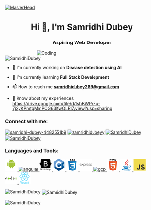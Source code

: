 [![MasterHead](https://camo.githubusercontent.com/48ec00ed4c84e771db4a1db90b56352923a8d644452a32b434d68e97006c9337/68747470733a2f2f63686b736b696c6c732e636f6d2f77702d636f6e74656e742f75706c6f6164732f323032302f30342f504e432d416e696d617465642d42616e6e6572732e676966)](https://SamridhiDubey.io)
<h1 align="center">Hi 👋, I'm Samridhi Dubey</h1>
<h3 align="center">Aspiring Web Developer</h3>
<img align="right" alt="Coding" width="400" src="https://cdn.dribbble.com/users/17707/screenshots/2413754/rrr.gif">

<p align="left"> <img src="https://komarev.com/ghpvc/?username=SamridhiDubey&label=Profile%20views&color=0e75b6&style=flat" alt="SamridhiDubey" /> </p>

- 🔭 I’m currently working on **Disease detection using AI**

- 🌱 I’m currently learning **Full Stack Development**

- 📫 How to reach me **samridhidubey269@gmail.com**

- 📄 Know about my experiences https://drive.google.com/file/d/1sbBWPrEu-7j2yKPmtgMmPCG63KwOLRl7/view?usp=sharing

<h3 align="left">Connect with me:</h3>
<p align="left">
<a href="https://www.linkedin.com/in/samridhi-dubey-4482551b9" target="blank"><img align="center" src="https://th.bing.com/th/id/R.7fb99744eaccae943d5adf537b5b3a93?rik=sNC6k82mr93rXg&riu=http%3a%2f%2fwww.pngall.com%2fwp-content%2fuploads%2f2016%2f07%2fLinkedin-Download-PNG.png&ehk=JIY8cgNpCk7cPTF8MwtiA4cZlSRWwLMAk%2b9QUzlJ4ns%3d&risl=&pid=ImgRaw&r=0" alt="samridhi-dubey-4482551b9" height="35" width="40" /></a>
<a href="https://instagram.com/samridhidubeyy" target="blank"><img align="center" src="https://www.pngkey.com/png/full/792-7927620_instagram-vector-png-instagram-logo-png-free-download.png" alt="samridhidubeyy" height="35" width="40" /></a>
<a href="https://www.hackerrank.com/samridhidubey269?hr_r=1" target="blank"><img align="center" src="https://upload.wikimedia.org/wikipedia/commons/thumb/4/40/HackerRank_Icon-1000px.png/800px-HackerRank_Icon-1000px.png" alt="SamridhiDubey" height="30" width="40" /></a>
<a href="https://www.leetcode.com/SamridhiDubey/" target="blank"><img align="center" src="https://upload.wikimedia.org/wikipedia/commons/1/19/LeetCode_logo_black.png" alt="SamridhiDubey" height="30" width="40" /></a>
</p>

<h3 align="left">Languages and Tools:</h3>
<p align="left"> <a href="https://developer.android.com" target="_blank" rel="noreferrer"> <img src="https://raw.githubusercontent.com/devicons/devicon/master/icons/android/android-original-wordmark.svg" alt="android" width="40" height="40"/> </a> <a href="https://angular.io" target="_blank" rel="noreferrer"> <img src="https://cdn-icons-png.flaticon.com/512/226/226770.png" alt="angular" width="40" height="40"/> </a> <a href="https://getbootstrap.com" target="_blank" rel="noreferrer"> <img src="https://raw.githubusercontent.com/devicons/devicon/master/icons/bootstrap/bootstrap-plain-wordmark.svg" alt="bootstrap" width="40" height="40"/> </a> <a href="https://www.w3schools.com/cpp/" target="_blank" rel="noreferrer"> <img src="https://raw.githubusercontent.com/devicons/devicon/master/icons/cplusplus/cplusplus-original.svg" alt="cplusplus" width="40" height="40"/> </a> <a href="https://www.w3schools.com/css/" target="_blank" rel="noreferrer"> <img src="https://raw.githubusercontent.com/devicons/devicon/master/icons/css3/css3-original-wordmark.svg" alt="css3" width="40" height="40"/> </a> <a href="https://expressjs.com" target="_blank" rel="noreferrer"> <img src="https://raw.githubusercontent.com/devicons/devicon/master/icons/express/express-original-wordmark.svg" alt="express" width="40" height="40"/> </a> <a href="https://cloud.google.com" target="_blank" rel="noreferrer"> <img src="https://www.vectorlogo.zone/logos/google_cloud/google_cloud-icon.svg" alt="gcp" width="40" height="40"/> </a> <a href="https://www.w3.org/html/" target="_blank" rel="noreferrer"> <img src="https://raw.githubusercontent.com/devicons/devicon/master/icons/html5/html5-original-wordmark.svg" alt="html5" width="40" height="40"/> </a> <a href="https://www.java.com" target="_blank" rel="noreferrer"> <img src="https://raw.githubusercontent.com/devicons/devicon/master/icons/java/java-original.svg" alt="java" width="40" height="40"/> </a> <a href="https://developer.mozilla.org/en-US/docs/Web/JavaScript" target="_blank" rel="noreferrer"> <img src="https://raw.githubusercontent.com/devicons/devicon/master/icons/javascript/javascript-original.svg" alt="javascript" width="40" height="40"/> </a> <a href="https://nodejs.org" target="_blank" rel="noreferrer"> <img src="https://raw.githubusercontent.com/devicons/devicon/master/icons/nodejs/nodejs-original-wordmark.svg" alt="nodejs" width="40" height="40"/> </a> <a href="https://reactjs.org/" target="_blank" rel="noreferrer"> <img src="https://raw.githubusercontent.com/devicons/devicon/master/icons/react/react-original-wordmark.svg" alt="react" width="40" height="40"/> </a> </p>

<p><img align="left" src="https://github-readme-stats.vercel.app/api/top-langs?username=SamridhiDubey&show_icons=true&locale=en&layout=compact" alt="SamridhiDubey" /></p>

<p>&nbsp;<img align="center" src="https://github-readme-stats.vercel.app/api?username=SamridhiDubey&show_icons=true&locale=en" alt="SamridhiDubey" /></p>

<p><img align="center" src="https://github-readme-streak-stats.herokuapp.com/?user=SamridhiDubey&" alt="SamridhiDubey" /></p>
